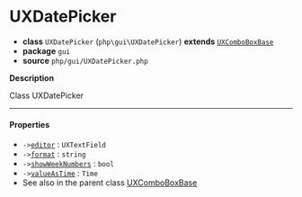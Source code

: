 # UXDatePicker

- **class** `UXDatePicker` (`php\gui\UXDatePicker`) **extends** [`UXComboBoxBase`](https://github.com/jphp-compiler/jphp/blob/master/exts/jphp-gui-ext/api-docs/classes/php/gui/UXComboBoxBase.md)
- **package** `gui`
- **source** `php/gui/UXDatePicker.php`

**Description**

Class UXDatePicker

---

#### Properties

- `->`[`editor`](#prop-editor) : `UXTextField`
- `->`[`format`](#prop-format) : `string`
- `->`[`showWeekNumbers`](#prop-showweeknumbers) : `bool`
- `->`[`valueAsTime`](#prop-valueastime) : `Time`
- See also in the parent class [UXComboBoxBase](https://github.com/jphp-compiler/jphp/blob/master/exts/jphp-gui-ext/api-docs/classes/php/gui/UXComboBoxBase.md)